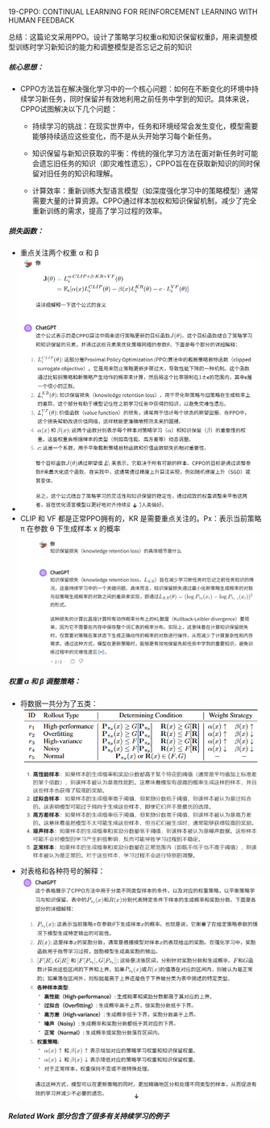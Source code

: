 19-CPPO: CONTINUAL LEARNING FOR REINFORCEMENT LEARNING WITH HUMAN FEEDBACK

总结：这篇论文采用PPO。设计了策略学习权重α和知识保留权重β，用来调整模型训练时学习新知识的能力和调整模型是否忘记之前的知识

##### 核心思想：
- CPPO方法旨在解决强化学习中的一个核心问题：如何在不断变化的环境中持续学习新任务，同时保留并有效地利用之前任务中学到的知识。具体来说，CPPO试图解决以下几个问题：

    - 持续学习的挑战：在现实世界中，任务和环境经常会发生变化，模型需要能够持续适应这些变化，而不是从头开始学习每个新任务。

    - 知识保留与新知识获取的平衡：传统的强化学习方法在面对新任务时可能会遗忘旧任务的知识（即灾难性遗忘），CPPO旨在在获取新知识的同时保留对旧任务的知识和理解。

    - 计算效率：重新训练大型语言模型（如深度强化学习中的策略模型）通常需要大量的计算资源。CPPO通过样本加权和知识保留机制，减少了完全重新训练的需求，提高了学习过程的效率。

##### 损失函数：
- 重点关注两个权重 α 和 β
- ![alt text](image-84.png)
- CLIP 和 VF 都是正常PPO拥有的，KR 是需要重点关注的。Px：表示当前策略 π 在参数 θ 下生成样本 x 的概率
![alt text](image-85.png)

##### 权重 α 和 β 调整策略：
- 将数据一共分为了五类：
![alt text](image-87.png)
![alt text](image-86.png)
- 对表格和各种符号的解释：
![alt text](image-88.png)




##### Related Work 部分包含了很多有关持续学习的例子

